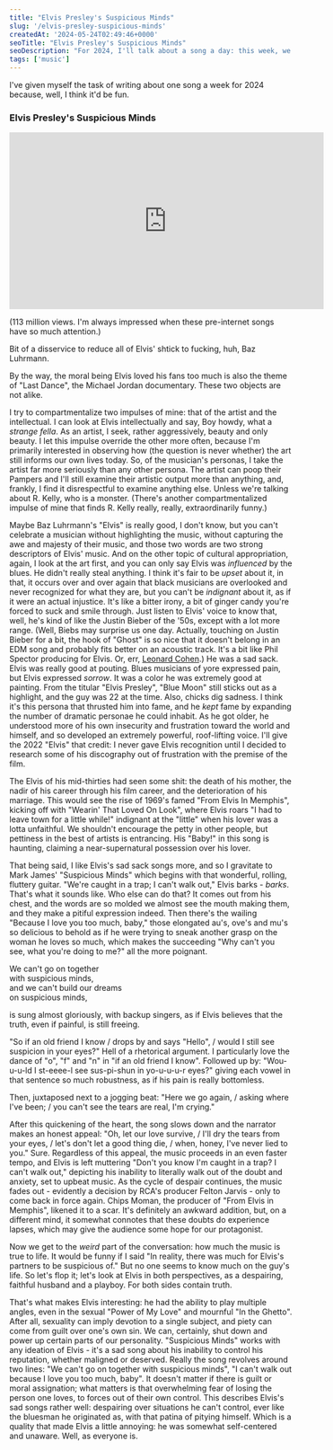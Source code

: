 ```yaml
---
title: "Elvis Presley's Suspicious Minds"
slug: '/elvis-presley-suspicious-minds'
createdAt: '2024-05-24T02:49:46+0000'
seoTitle: "Elvis Presley's Suspicious Minds"
seoDescription: "For 2024, I'll talk about a song a day: this week, we'll talk about Elvis Presley's Suspicious Minds, written by Mark James, from the album From Elvis in Memphis."
tags: ['music']
---
```


I've given myself the task of writing about one song a week for 2024 because, well, I think it'd be fun.

### Elvis Presley's Suspicious Minds

<iframe width="560" height="315" src="https://www.youtube.com/embed/RxOBOhRECoo?si=Ch1JUE4P4xa9Ebau" title="YouTube video player" frameborder="0" allow="accelerometer; autoplay; clipboard-write; encrypted-media; gyroscope; picture-in-picture; web-share" referrerpolicy="strict-origin-when-cross-origin" allowfullscreen></iframe>

(113 million views. I'm always impressed when these pre-internet songs have so much attention.)

Bit of a disservice to reduce all of Elvis' shtick to fucking, huh, Baz Luhrmann.

By the way, the moral being Elvis loved his fans too much is also the theme of "Last Dance", the Michael Jordan documentary. These two objects are not alike.

I try to compartmentalize two impulses of mine: that of the artist and the intellectual. I can look at Elvis intellectually and say, Boy howdy, what a _strange fella_. As an artist, I seek, rather aggressively, beauty and only beauty. I let this impulse override the other more often, because I'm primarily interested in observing how (the question is never whether) the art still informs our own lives today. So, of the musician's personas, I take the artist far more seriously than any other persona. The artist can poop their Pampers and I'll still examine their artistic output more than anything, and, frankly, I find it disrespectful to examine anything else. Unless we're talking about R. Kelly, who is a monster. (There's another compartmentalized impulse of mine that finds R. Kelly really, really, extraordinarily funny.)

Maybe Baz Luhrmann's "Elvis" is really good, I don't know, but you can't celebrate a musician without highlighting the music, without capturing the awe and majesty of their music, and those two words are two strong descriptors of Elvis' music. And on the other topic of cultural appropriation, again, I look at the art first, and you can only say Elvis was _influenced_ by the blues. He didn't really steal anything. I think it's fair to be _upset_ about it, in that, it occurs over and over again that black musicians are overlooked and never recognized for what they are, but you can't be _indignant_ about it, as if it were an actual injustice. It's like a bitter irony, a bit of ginger candy you're forced to suck and smile through. Just listen to Elvis' voice to know that, well, he's kind of like the Justin Bieber of the '50s, except with a lot more range. (Well, Biebs may surprise us one day. Actually, touching on Justin Bieber for a bit, the hook of "Ghost" is so nice that it doesn't belong in an EDM song and probably fits better on an acoustic track. It's a bit like Phil Spector producing for Elvis. Or, err, [Leonard Cohen](https://en.wikipedia.org/wiki/Death_of_a_Ladies'_Man_(album)).) He was a sad sack. Elvis was really good at pouting. Blues musicians of yore expressed pain, but Elvis expressed _sorrow_. It was a color he was extremely good at painting. From the titular "Elvis Presley", "Blue Moon" still sticks out as a highlight, and the guy was 22 at the time. Also, chicks dig sadness. I think it's this persona that thrusted him into fame, and he _kept_ fame by expanding the number of dramatic personae he could inhabit. As he got older, he understood more of his own insecurity and frustration toward the world and himself, and so developed an extremely powerful, roof-lifting voice. I'll give the 2022 "Elvis" that credit: I never gave Elvis recognition until I decided to research some of his discography out of frustration with the premise of the film.

The Elvis of his mid-thirties had seen some shit: the death of his mother, the nadir of his career through his film career, and the deterioration of his marriage. This would see the rise of 1969's famed "From Elvis In Memphis", kicking off with "Wearin' That Loved On Look", where Elvis roars "I had to leave town for a little while!" indignant at the "little" when his lover was a lotta unfaithful. We shouldn't encourage the petty in other people, but pettiness in the best of artists is entrancing. His "Baby!" in this song is haunting, claiming a near-supernatural possession over his lover.

That being said, I like Elvis's sad sack songs more, and so I gravitate to Mark James' "Suspicious Minds" which begins with that wonderful, rolling, fluttery guitar. "We're caught in a trap; I can't walk out," Elvis barks - _barks_. That's what it sounds like. Who else can do that? It comes out from his chest, and the words are so molded we almost see the mouth making them, and they make a pitiful expression indeed. Then there's the wailing "Because I love you too much, baby," those elongated au's, ove's and mu's so delicious to behold as if he were trying to sneak another grasp on the woman he loves so much, which makes the succeeding "Why can't you see, what you're doing to me?" all the more poignant.

We can't go on together<br/>
with suspicious minds,<br/>
and we can't build our dreams<br/>
on suspicious minds,<br/>

is sung almost gloriously, with backup singers, as if Elvis believes that the truth, even if painful, is still freeing.

"So if an old friend I know / drops by and says "Hello", / would I still see suspicion in your eyes?" Hell of a rhetorical argument. I particularly love the dance of "o", "f" and "n" in "if an old friend I know". Followed up by: "Wou-u-u-ld I st-eeee-l see sus-pi-shun in yo-u-u-u-r eyes?" giving each vowel in that sentence so much robustness, as if his pain is really bottomless.

Then, juxtaposed next to a jogging beat: "Here we go again, / asking where I've been; / you can't see the tears are real, I'm crying."

After this quickening of the heart, the song slows down and the narrator makes an honest appeal: "Oh, let our love survive, / I'll dry the tears from your eyes, / let's don't let a good thing die, / when, honey, I've never lied to you." Sure. Regardless of this appeal, the music proceeds in an even faster tempo, and Elvis is left muttering "Don't you know I'm caught in a trap? I can't walk out," depicting his inability to literally walk out of the doubt and anxiety, set to upbeat music. As the cycle of despair continues, the music fades out - evidently a decision by RCA's producer Felton Jarvis - only to come back in force again. Chips Moman, the producer of "From Elvis in Memphis", likened it to a scar. It's definitely an awkward addition, but, on a different mind, it somewhat connotes that these doubts do experience lapses, which may give the audience some hope for our protagonist.

Now we get to the _weird_ part of the conversation: how much the music is true to life. It would be funny if I said "In reality, there was much for Elvis's partners to be suspicious of." But no one seems to know much on the guy's life. So let's flop it; let's look at Elvis in both perspectives, as a despairing, faithful husband and a playboy. For both sides contain truth.

That's what makes Elvis interesting: he had the ability to play multiple angles, even in the sexual "Power of My Love" and mournful "In the Ghetto". After all, sexuality can imply devotion to a single subject, and piety can come from guilt over one's own sin. We can, certainly, shut down and power up certain parts of our personality. "Suspicious Minds" works with any ideation of Elvis - it's a sad song about his inability to control his reputation, whether maligned or deserved. Really the song revolves around two lines: "We can't go on together with suspicious minds", "I can't walk out because I love you too much, baby". It doesn't matter if there is guilt or moral assignation; what matters is that overwhelming fear of losing the person one loves, to forces out of their own control. This describes Elvis's sad songs rather well: despairing over situations he can't control, ever like the bluesman he originated as, with that patina of pitying himself. Which is a quality that made Elvis a little annoying: he was somewhat self-centered and unaware. Well, as everyone is. 
